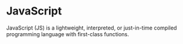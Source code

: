 # JavaScript

JavaScript (JS) is a lightweight, interpreted, or just-in-time compiled programming language with first-class functions.

